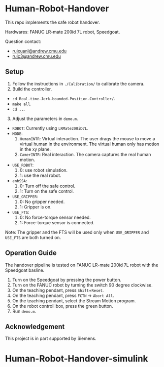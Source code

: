 # Human-Robot-Handover
This repo implements the safe robot handover.

Hardwares: FANUC LR-mate 200id 7L robot, Speedgoat.

Question contact: 
* ruixuanl@andrew.cmu.edu
* ruic3@andrew.cmu.edu

## Setup
1. Follow the instructions in `./Calibration/` to calibrate the camera.
2. Build the controller.
* `cd Real-time-Jerk-bounded-Position-Controller/`.
* `make all`.
* `cd ..`.
3. Adjust the parameters in `demo.m`.
* `ROBOT`: Currently using `LRMate200iD7L`.
* `MODE`: 
  1) `HumanINTR`: Virtual interaction. The user drags the mouse to move a virtual human in the environment. The virtual human only has motion in the xy plane.
  2) `CamerINTR`: Real interaction. The camera captures the real human motion.
* `USE_ROBOT`: 
  1) 0: use robot simulation. 
  2) 1: use the real robot.
* `enbSSA`:
  1) 0: Turn off the safe control. 
  2) 1: Turn on the safe control.
* `USE_GRIPPER`:
  1) 0: No gripper needed.
  2) 1: Gripper is on.
* `USE_FTS`:
  1) 0: No force-torque sensor needed.
  2) 1: Force-torque sensor is connected.

Note: The gripper and the FTS will be used only when `USE_GRIPPER` and `USE_FTS` are both turned on.

## Operation Guide
The handover pipeline is tested on FANUC LR-mate 200id 7L robot with the Speedgoat basline.
1. Turn on the Speedgoat by pressing the power button.
2. Turn on the FANUC robot by turning the switch 90 degree clockwise.
3. On the teaching pendant, press `Shift`+`Reset`.
4. On the teaching pendant, press `FCTN` -> `Abort All`.
5. On the teaching pendant, select the Stream Motion program.
6. On the robot controll box, press the green button.
7. Run `demo.m`.


## Acknowledgement
This project is in part supported by Siemens.
# Human-Robot-Handover-simulink
